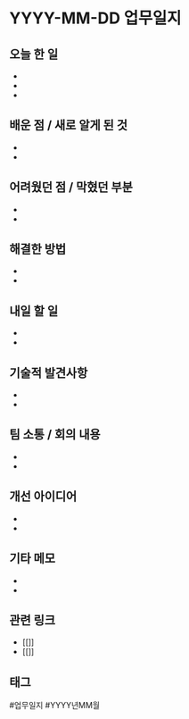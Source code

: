 # YYYY-MM-DD 업무일지

## 오늘 한 일
-
-
-

## 배운 점 / 새로 알게 된 것
-
-

## 어려웠던 점 / 막혔던 부분
-
-

## 해결한 방법
-
-

## 내일 할 일
-
-

## 기술적 발견사항
-
-

## 팀 소통 / 회의 내용
-
-

## 개선 아이디어
-
-

## 기타 메모
-
-

## 관련 링크
- [[]]
- [[]]

## 태그
#업무일지 #YYYY년MM월
